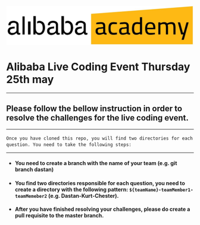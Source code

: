![alt text](./logo.jpg)
# Alibaba Live Coding Event Thursday 25th may
***
## Please follow the bellow instruction in order to resolve the challenges for the live coding event.
***
`Once you have cloned this repo, you will find two directories for each question. You need to take the following steps:`
***
- #### You need to create a branch with the name of your team (e.g. git branch dastan)
- #### You find two directories responsible for each question, you need to create a directory with the following pattern: `${teamName}-teamMember1-teamMemeber2` (e.g. Dastan-Kurt-Chester).
- #### After you have finished resolving your challenges, please do create a pull requisite to the master branch.

